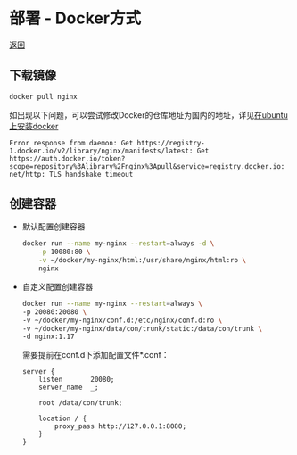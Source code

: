 [nginx]: /note/nginx/README.md
[docker>install_on_ubuntu]: /note/docker/install_on_ubuntu.md

# 部署 - Docker方式

[返回][nginx]  

## 下载镜像

```bash
docker pull nginx
```

如出现以下问题，可以尝试修改Docker的仓库地址为国内的地址，详见[在ubuntu上安装docker][docker>install_on_ubuntu]

```text
Error response from daemon: Get https://registry-1.docker.io/v2/library/nginx/manifests/latest: Get https://auth.docker.io/token?scope=repository%3Alibrary%2Fnginx%3Apull&service=registry.docker.io: net/http: TLS handshake timeout
```

## 创建容器

- 默认配置创建容器

    ```bash
    docker run --name my-nginx --restart=always -d \
        -p 10080:80 \
        -v ~/docker/my-nginx/html:/usr/share/nginx/html:ro \
        nginx
    ```

- 自定义配置创建容器

    ```bash
    docker run --name my-nginx --restart=always \
    -p 20080:20080 \
    -v ~/docker/my-nginx/conf.d:/etc/nginx/conf.d:ro \
    -v ~/docker/my-nginx/data/con/trunk/static:/data/con/trunk \
    -d nginx:1.17
    ```

    需要提前在conf.d下添加配置文件*.conf：

    ```text
    server {
        listen       20080;
        server_name  _;

        root /data/con/trunk;

        location / {
            proxy_pass http://127.0.0.1:8080;
        }
    }
    ```
